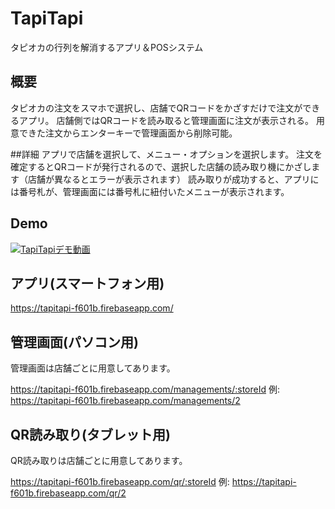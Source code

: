 # TapiTapi
タピオカの行列を解消するアプリ＆POSシステム

## 概要
タピオカの注文をスマホで選択し、店舗でQRコードをかざすだけで注文ができるアプリ。
店舗側ではQRコードを読み取ると管理画面に注文が表示される。
用意できた注文からエンターキーで管理画面から削除可能。

##詳細
アプリで店舗を選択して、メニュー・オプションを選択します。
注文を確定するとQRコードが発行されるので、選択した店舗の読み取り機にかざします（店舗が異なるとエラーが表示されます）
読み取りが成功すると、アプリには番号札が、管理画面には番号札に紐付いたメニューが表示されます。

## Demo
[![TapiTapiデモ動画](http://img.youtube.com/vi/US6m29JXudo/0.jpg)](http://www.youtube.com/watch?v=US6m29JXudo)

## アプリ(スマートフォン用)

https://tapitapi-f601b.firebaseapp.com/

## 管理画面(パソコン用)
管理画面は店舗ごとに用意してあります。

https://tapitapi-f601b.firebaseapp.com/managements/:storeId
例: https://tapitapi-f601b.firebaseapp.com/managements/2

## QR読み取り(タブレット用)
QR読み取りは店舗ごとに用意してあります。

https://tapitapi-f601b.firebaseapp.com/qr/:storeId
例: https://tapitapi-f601b.firebaseapp.com/qr/2

